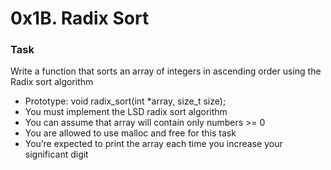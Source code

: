 # 0x1B. Radix Sort

### Task

Write a function that sorts an array of integers in ascending order using the Radix sort algorithm

* Prototype: void radix_sort(int *array, size_t size);
* You must implement the LSD radix sort algorithm
* You can assume that array will contain only numbers >= 0
* You are allowed to use malloc and free for this task
* You’re expected to print the array each time you increase your significant digit
